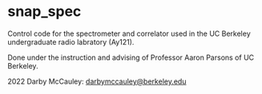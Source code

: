 # snap_spec

Control code for the spectrometer and correlator used in the UC Berkeley undergraduate radio labratory (Ay121).


Done under the instruction and advising of Professor Aaron Parsons of UC Berkeley.

2022 Darby McCauley: darbymccauley@berkeley.edu
